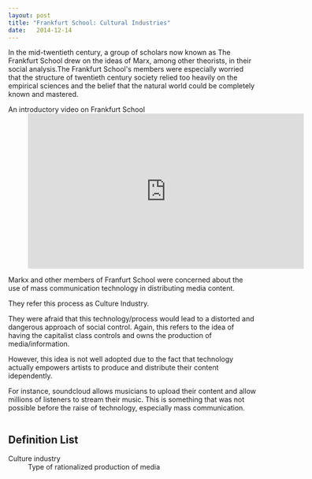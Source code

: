 ```yaml
---
layout: post
title: "Frankfurt School: Cultural Industries"
date:   2014-12-14
---
```


<p class="intro"><span class="dropcap">I</span>n the mid-twentieth century, a group of scholars now known as The Frankfurt School drew on the ideas of Marx, among other theorists, in their social analysis.The Frankfurt School's members were especially worried that the structure of twentieth century society relied too heavily on the empirical sciences and the belief that the natural world could be completely known and mastered.</p>

<dl>

<dt>An introductory video on Frankfurt School</dt>
  <dd> <iframe width="560" height="315" src="https://www.youtube.com/embed/B8yhRMIYqDk?ecver=1" frameborder="0" allowfullscreen></iframe></dd>
</dl>

Markx and other members of Franfurt School were concerned about the use of mass communication technology in distributing media content.

They refer this process as Culture Industry.

They were afraid that this technology/process would lead to a distorted and dangerous approach of social control. Again, this refers to the idea of having the capitalist class controls and owns the production of media/information.

However, this idea is not well adopted due to the fact that technology actually empowers artists to produce and distribute their content idependently.

For instance, soundcloud allows musicians to upload their content and allow millions of listeners to stream their music. This is something that was not possible before the raise of technology, especially mass communication.

<img src="http://s2.quickmeme.com/img/99/995eda7836c3778d5be05fa69c9a9b12cff7ed6b0b231754e31bea30089b4d97.jpg" alt="">


## Definition List
<dl>
  <dt>Culture industry</dt>
  <dd>Type of rationalized production of media</dd>
 </dl>

